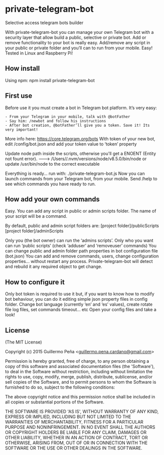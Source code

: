 
# private-telegram-bot

  Selective access telegram bots builder

  With private-telegram-bot you can manage your own Telegram bot with a security layer that allow build a public, selective or private bot.
Add or remove functionality to your bot is really easy. Add/remove any script in your public or private folder and you’ll can to run from your mobile. Easy!
Tested in Linux and Raspberry Pi!

## How install

Using npm: npm install private-telegram-bot

## First use

Before use it you must create a bot in Telegram bot platform. It’s very easy:

	- From your Telegram in your mobile, talk with @botFather
	- Say him: /newbot and follow his instructions
	- After bot creation, @botFather’ll give you a token. Save it! Its very important!

More info here: https://core.telegram.org/bots
With token of your new bot, edit /config/bot.json and add your token value to ‘token’ property

Update node path inside the scripts, otherwise you'll get a ENOENT (Entity not fount error).
---> /Users/<user>/.nvm/versions/node/v8.5.0/bin/node
or update /usr/bin/node to the correct executable

Everything is ready… run with: ./private-telegram-bot.js
Now you can launch commands from your Telegram bot, from your mobile. Send /help to see which commands you have ready to run.

## How add your own commands

Easy. You can add any script in public or admin scripts folder. The name of your script will be a command.

By default, public and admin script folders are:
	[project folder]/publicScripts
  [project folder]/adminScripts

Only you (the bot owner) can run the ‘admins scripts’. Only who you want can run ‘public scripts’ (check ‘adduser’ and ‘removeuser’ commands)
You can change public and admin folder path properties in bot configuration file (bot.json)
You can add and remove commands, users, change configuration properties… without restart any process. Private-telegram-bot will detect and rebuild it any required object to get change.

## How to configure it

Only bot token is required to use it but, if you want to know how to modify bot behaviour, you can do it editing simple json property files in config folder.
Change bot language (currently ‘en’ and ‘es’ values), create rotate file log files, set commands timeout… etc Open your config files and take a look!


## License

(The MIT License)

Copyright (c) 2015 Guillermo Peña &lt;guillermo.pena.cardano@gmail.com&gt;

Permission is hereby granted, free of charge, to any person obtaining
a copy of this software and associated documentation files (the
'Software'), to deal in the Software without restriction, including
without limitation the rights to use, copy, modify, merge, publish,
distribute, sublicense, and/or sell copies of the Software, and to
permit persons to whom the Software is furnished to do so, subject to
the following conditions:

The above copyright notice and this permission notice shall be
included in all copies or substantial portions of the Software.

THE SOFTWARE IS PROVIDED 'AS IS', WITHOUT WARRANTY OF ANY KIND,
EXPRESS OR IMPLIED, INCLUDING BUT NOT LIMITED TO THE WARRANTIES OF
MERCHANTABILITY, FITNESS FOR A PARTICULAR PURPOSE AND NONINFRINGEMENT.
IN NO EVENT SHALL THE AUTHORS OR COPYRIGHT HOLDERS BE LIABLE FOR ANY
CLAIM, DAMAGES OR OTHER LIABILITY, WHETHER IN AN ACTION OF CONTRACT,
TORT OR OTHERWISE, ARISING FROM, OUT OF OR IN CONNECTION WITH THE
SOFTWARE OR THE USE OR OTHER DEALINGS IN THE SOFTWARE.
